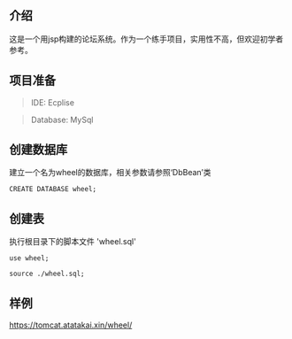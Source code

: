 ## 介绍
这是一个用jsp构建的论坛系统。作为一个练手项目，实用性不高，但欢迎初学者参考。
## 项目准备
> IDE: Ecplise

> Database: MySql
## 创建数据库
建立一个名为wheel的数据库，相关参数请参照‘DbBean’类

`
CREATE DATABASE wheel;
`

## 创建表

执行根目录下的脚本文件 'wheel.sql' 

`use wheel;`

`source ./wheel.sql; `

## 样例
https://tomcat.atatakai.xin/wheel/
